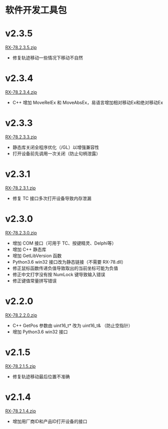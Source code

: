 # 软件开发工具包

# v2.3.5
<a href="RX-78.2.3.5.zip" download="RX-78.2.3.5.zip" target="_blank">RX-78.2.3.5.zip</a>

- 修复轨迹移动一些情况下移动不自然

# v2.3.4
<a href="RX-78.2.3.4.zip" download="RX-78.2.3.4.zip" target="_blank">RX-78.2.3.4.zip</a>

- C++ 增加 MoveRelEx 和 MoveAbsEx，易语言增加相对移动Ex和绝对移动Ex

# v2.3.3
<a href="RX-78.2.3.3.zip" download="RX-78.2.3.3.zip" target="_blank">RX-78.2.3.3.zip</a>

- 静态库关闭全程序优化（/GL）以增强兼容性
- 打开设备前先调用一次关闭（防止句柄泄露）

# v2.3.1
<a href="RX-78.2.3.1.zip" download="RX-78.2.3.1.zip" target="_blank">RX-78.2.3.1.zip</a>

- 修复 TC 接口多次打开设备导致内存泄漏

# v2.3.0
<a href="RX-78.2.3.0.zip" download="RX-78.2.3.0.zip" target="_blank">RX-78.2.3.0.zip</a>

- 增加 COM 接口（可用于 TC、按键精灵、Delphi等）
- 增加 C++ 静态库
- 增加 GetLibVersion 函数
- Python3.6 win32 接口改为静态链接（不需要 RX-78.dll）
- 修正鼠标函数传递负值导致取出的当前坐标可能为负值
- 修正中文打字没有按 NumLock 键导致输入错误
- 修正键值常量拼写错误

# v2.2.0
<a href="RX-78.2.2.0.zip" download="RX-78.2.2.0.zip" target="_blank">RX-78.2.2.0.zip</a>

- C++ GetPos 参数由 uint16_t* 改为 uint16_t& （防止空指针）
- 增加 Python3.6 win32 接口

# v2.1.5
<a href="RX-78.2.1.5.zip" download="RX-78.2.1.5.zip" target="_blank">RX-78.2.1.5.zip</a>

- 修复轨迹移动最后位置不准确

# v2.1.4
<a href="RX-78.2.1.4.zip" download="RX-78.2.1.4.zip" target="_blank">RX-78.2.1.4.zip</a>

- 增加用厂商ID和产品ID打开设备的接口
